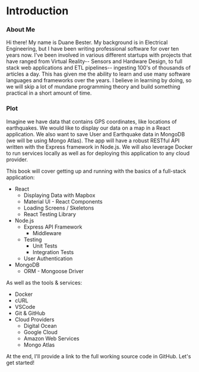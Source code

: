 # Introduction

### About Me

Hi there! My name is Duane Bester. My background is in Electrical Engineering, but I have been writing professional software for over ten years now. I've been involved in various different startups with projects that have ranged from Virtual Reality-- Sensors and Hardware Design, to full stack web applications and ETL pipelines-- ingesting 100's of thousands of articles a day. This has given me the ability to learn and use many software languages and frameworks over the years. I believe in learning by doing, so we will skip a lot of mundane programming theory and build something practical in a short amount of time.

### Plot
Imagine we have data that contains GPS coordinates, like locations of earthquakes. We would like to display our data on a map in a React application. We also want to save User and Earthquake data in MongoDB (we will be using Mongo Atlas). The app will have a robust RESTful API written with the Express framework in Node.js. We will also leverage Docker to run services locally as well as for deploying this application to any cloud provider. 

This book will cover getting up and running with the basics of a full-stack application:

* React
    * Displaying Data with Mapbox
    * Material UI - React Components
    * Loading Screens / Skeletons
    * React Testing Library
* Node.js
    * Express API Framework
        * Middleware
    * Testing
        * Unit Tests
        * Integration Tests
    * User Authentication
* MongoDB
    * ORM - Mongoose Driver

As well as the tools & services:

* Docker
* cURL
* VSCode
* Git & GitHub
* Cloud Providers
    * Digital Ocean
    * Google Cloud
    * Amazon Web Services
    * Mongo Atlas

At the end, I'll provide a link to the full working source code in GitHub. Let's get started!